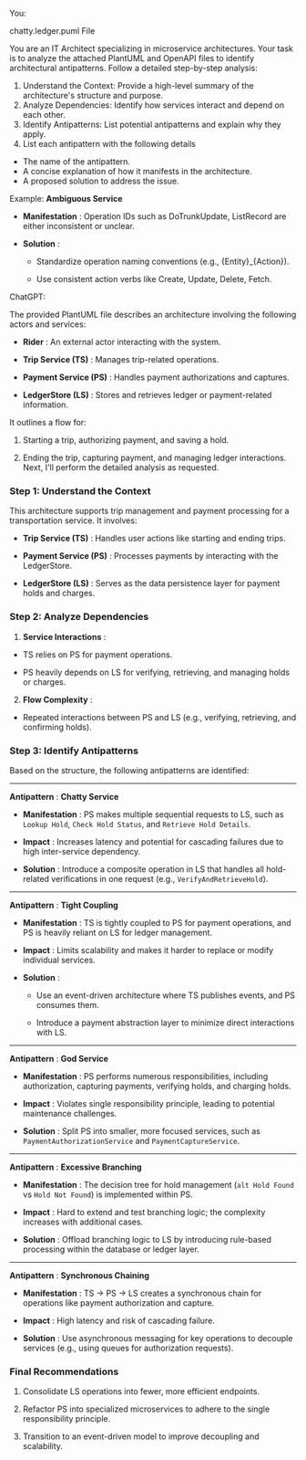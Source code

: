 
You: 

chatty.ledger.puml
File

You are an IT Architect specializing in microservice architectures. Your task is to analyze the attached PlantUML and OpenAPI files to identify architectural antipatterns. 
Follow a detailed step-by-step analysis:

1. Understand the Context: Provide a high-level summary of the architecture's structure and purpose.
2. Analyze Dependencies: Identify how services interact and depend on each other.
3. Identify Antipatterns: List potential antipatterns and explain why they apply.
4. List each antipattern with the following details
 * The name of the antipattern.
 * A concise explanation of how it manifests in the architecture.
 * A proposed solution to address the issue.
 
Example:
**Ambiguous Service**   
- **Manifestation** : Operation IDs such as DoTrunkUpdate, ListRecord are either inconsistent or unclear.

- **Solution** : 
  - Standardize operation naming conventions (e.g., {Entity}_{Action}). 
  - Use consistent action verbs like Create, Update, Delete, Fetch.

ChatGPT: 

The provided PlantUML file describes an architecture involving the following actors and services:
 
- **Rider** : An external actor interacting with the system.
 
- **Trip Service (TS)** : Manages trip-related operations.
 
- **Payment Service (PS)** : Handles payment authorizations and captures.
 
- **LedgerStore (LS)** : Stores and retrieves ledger or payment-related information.

It outlines a flow for:

1. Starting a trip, authorizing payment, and saving a hold.

2. Ending the trip, capturing payment, and managing ledger interactions.
Next, I'll perform the detailed analysis as requested. ​​
### Step 1: Understand the Context 

This architecture supports trip management and payment processing for a transportation service. It involves:
 
- **Trip Service (TS)** : Handles user actions like starting and ending trips.
 
- **Payment Service (PS)** : Processes payments by interacting with the LedgerStore.
 
- **LedgerStore (LS)** : Serves as the data persistence layer for payment holds and charges.

### Step 2: Analyze Dependencies 
 
1. **Service Interactions** :
  - TS relies on PS for payment operations.

  - PS heavily depends on LS for verifying, retrieving, and managing holds or charges.
 
2. **Flow Complexity** :
  - Repeated interactions between PS and LS (e.g., verifying, retrieving, and confirming holds).

### Step 3: Identify Antipatterns 

Based on the structure, the following antipatterns are identified:


---

**Antipattern** : **Chatty Service**  
- **Manifestation** : PS makes multiple sequential requests to LS, such as `Lookup Hold`, `Check Hold Status`, and `Retrieve Hold Details`.
 
- **Impact** : Increases latency and potential for cascading failures due to high inter-service dependency.
 
- **Solution** : Introduce a composite operation in LS that handles all hold-related verifications in one request (e.g., `VerifyAndRetrieveHold`).


---

**Antipattern** : **Tight Coupling**  
- **Manifestation** : TS is tightly coupled to PS for payment operations, and PS is heavily reliant on LS for ledger management.
 
- **Impact** : Limits scalability and makes it harder to replace or modify individual services.
 
- **Solution** :
  - Use an event-driven architecture where TS publishes events, and PS consumes them.

  - Introduce a payment abstraction layer to minimize direct interactions with LS.


---

**Antipattern** : **God Service**  
- **Manifestation** : PS performs numerous responsibilities, including authorization, capturing payments, verifying holds, and charging holds.
 
- **Impact** : Violates single responsibility principle, leading to potential maintenance challenges.
 
- **Solution** : Split PS into smaller, more focused services, such as `PaymentAuthorizationService` and `PaymentCaptureService`.


---

**Antipattern** : **Excessive Branching**  
- **Manifestation** : The decision tree for hold management (`alt Hold Found` vs `Hold Not Found`) is implemented within PS.
 
- **Impact** : Hard to extend and test branching logic; the complexity increases with additional cases.
 
- **Solution** : Offload branching logic to LS by introducing rule-based processing within the database or ledger layer.


---

**Antipattern** : **Synchronous Chaining**  
- **Manifestation** : TS -> PS -> LS creates a synchronous chain for operations like payment authorization and capture.
 
- **Impact** : High latency and risk of cascading failure.
 
- **Solution** : Use asynchronous messaging for key operations to decouple services (e.g., using queues for authorization requests).

### Final Recommendations 

1. Consolidate LS operations into fewer, more efficient endpoints.

2. Refactor PS into specialized microservices to adhere to the single responsibility principle.

3. Transition to an event-driven model to improve decoupling and scalability.
